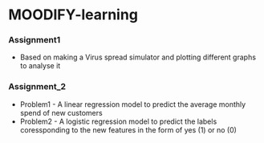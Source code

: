 # MOODIFY-learning 
### Assignment1
- Based on making a Virus spread simulator and plotting different graphs to analyse it 
### Assignment_2
- Problem1 - A linear regression model to predict the average monthly spend of new customers 
- Problem2 - A logistic regression model to predict the labels coressponding to the new features in the form of yes (1) or no (0)
